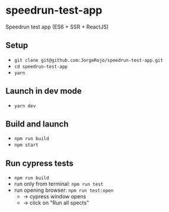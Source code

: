 # speedrun-test-app
Speedrun test app (ES6 + SSR + ReactJS)


## Setup 

- `git clone git@github.com:JorgeRojo/speedrun-test-app.git`
- `cd speedrun-test-app`
- `yarn`

## Launch in dev mode

- `yarn dev`

## Build and launch

- `npm run build`
- `npm start`

## Run cypress tests

- `npm run build`
- run only from terminal: `npm run test`
- run opening browser: `npm run test:open` 
  - -> cypress window opens
  - -> click on "Run all spects"